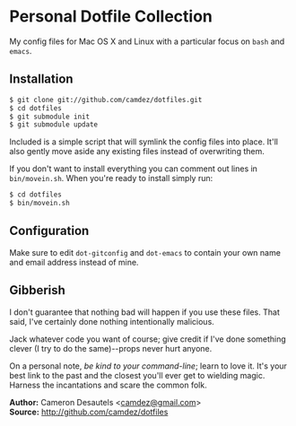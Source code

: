 Personal Dotfile Collection
===========================

My config files for Mac OS X and Linux with a particular focus on
`bash` and `emacs`.

Installation
------------

```bash
$ git clone git://github.com/camdez/dotfiles.git
$ cd dotfiles
$ git submodule init
$ git submodule update
```

Included is a simple script that will symlink the config files into
place. It'll also gently move aside any existing files instead of
overwriting them.

If you don't want to install everything you can comment out lines in
`bin/movein.sh`. When you're ready to install simply run:

```bash
$ cd dotfiles
$ bin/movein.sh
```

Configuration
-------------

Make sure to edit `dot-gitconfig` and `dot-emacs` to contain your own
name and email address instead of mine.

Gibberish
---------

I don't guarantee that nothing bad will happen if you use these
files. That said, I've certainly done nothing intentionally malicious.

Jack whatever code you want of course; give credit if I've done
something clever (I try to do the same)--props never hurt anyone.

On a personal note, *be kind to your command-line*; learn to love it.
It's your best link to the past and the closest you'll ever get to
wielding magic.  Harness the incantations and scare the common folk.

**Author:** Cameron Desautels \<<camdez@gmail.com>\>  
**Source:** <http://github.com/camdez/dotfiles>
